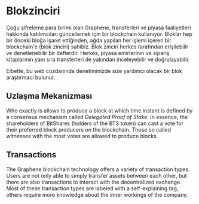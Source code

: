 # Blokzinciri

Çoğu şifreleme para birimi olan Graphene, transferleri ve piyasa faaliyetleri hakkında katılımcıları güncellemek için bir blockchain kullanıyor. Bloklar hep bir önceki bloğa işaret ettiğinden, ağda yapılan her işlemi içeren bir blockchain'e (blok zinciri) sahibiz. Blok zinciri herkes tarafından erişilebilir ve denetlenebilir bir defterdir. Herkes, piyasa emirlerinin ve sipariş kitaplarının yanı sıra transferleri de yakından inceleyebilir ve doğrulayabilir.

Elbette, bu web cüzdanında denetiminizde size yardımcı olacak bir blok araştırmacı bulunur.

## Uzlaşma Mekanizması

Who exactly is allows to *produce* a block at which time instant is defined by a consensus mechanism called *Delegated Proof of Stake*. In essence, the shareholders of BitShares (holders of the BTS token) can cast a vote for their preferred block producers on the blockchain. Those so called *witnesses* with the most votes are allowed to produce blocks.

## Transactions

The Graphene blockchain technology offers a variety of transaction types. Users are not only able to simply transfer assets between each other, but there are also transactions to interact with the decentralized exchange. Most of these transaction types are labeled with a self-explaining tag, others require more knowledge about the inner workings of the company.